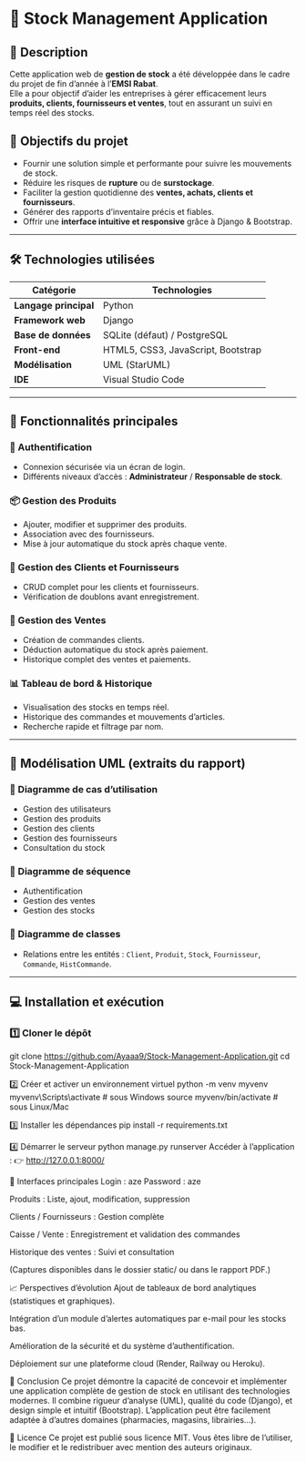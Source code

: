 # 🏪 Stock Management Application

## 📖 Description

Cette application web de **gestion de stock** a été développée dans le cadre du projet de fin d’année à l’**EMSI Rabat**.  
Elle a pour objectif d’aider les entreprises à gérer efficacement leurs **produits, clients, fournisseurs et ventes**, tout en assurant un suivi en temps réel des stocks.

## 🚀 Objectifs du projet

- Fournir une solution simple et performante pour suivre les mouvements de stock.  
- Réduire les risques de **rupture** ou de **surstockage**.  
- Faciliter la gestion quotidienne des **ventes, achats, clients et fournisseurs**.  
- Générer des rapports d’inventaire précis et fiables.  
- Offrir une **interface intuitive et responsive** grâce à Django & Bootstrap.

---

## 🛠️ Technologies utilisées

| Catégorie | Technologies |
|------------|---------------|
| **Langage principal** | Python |
| **Framework web** | Django |
| **Base de données** | SQLite (défaut) / PostgreSQL |
| **Front-end** | HTML5, CSS3, JavaScript, Bootstrap |
| **Modélisation** | UML (StarUML) |
| **IDE** | Visual Studio Code |

---

## 🧩 Fonctionnalités principales

### 🔐 Authentification
- Connexion sécurisée via un écran de login.
- Différents niveaux d’accès : **Administrateur** / **Responsable de stock**.

### 📦 Gestion des Produits
- Ajouter, modifier et supprimer des produits.
- Association avec des fournisseurs.
- Mise à jour automatique du stock après chaque vente.

### 👥 Gestion des Clients et Fournisseurs
- CRUD complet pour les clients et fournisseurs.
- Vérification de doublons avant enregistrement.

### 🧾 Gestion des Ventes
- Création de commandes clients.
- Déduction automatique du stock après paiement.
- Historique complet des ventes et paiements.

### 📊 Tableau de bord & Historique
- Visualisation des stocks en temps réel.
- Historique des commandes et mouvements d’articles.
- Recherche rapide et filtrage par nom.

---

## 🧠 Modélisation UML (extraits du rapport)

### 📘 Diagramme de cas d’utilisation
- Gestion des utilisateurs
- Gestion des produits
- Gestion des clients
- Gestion des fournisseurs
- Consultation du stock

### 📗 Diagramme de séquence
- Authentification
- Gestion des ventes
- Gestion des stocks

### 📙 Diagramme de classes
- Relations entre les entités : `Client`, `Produit`, `Stock`, `Fournisseur`, `Commande`, `HistCommande`.

---

## 💻 Installation et exécution

### 1️⃣ Cloner le dépôt
git clone https://github.com/Ayaaa9/Stock-Management-Application.git
cd Stock-Management-Application

2️⃣ Créer et activer un environnement virtuel
python -m venv myvenv
myvenv\Scripts\activate  # sous Windows
source myvenv/bin/activate  # sous Linux/Mac

3️⃣ Installer les dépendances
pip install -r requirements.txt

4️⃣ Démarrer le serveur
python manage.py runserver
Accéder à l’application : 👉 http://127.0.0.1:8000/

📸 Interfaces principales
Login : aze
Password : aze

Produits : Liste, ajout, modification, suppression

Clients / Fournisseurs : Gestion complète

Caisse / Vente : Enregistrement et validation des commandes

Historique des ventes : Suivi et consultation

(Captures disponibles dans le dossier static/ ou dans le rapport PDF.)

📈 Perspectives d’évolution
Ajout de tableaux de bord analytiques (statistiques et graphiques).

Intégration d’un module d’alertes automatiques par e-mail pour les stocks bas.

Amélioration de la sécurité et du système d’authentification.

Déploiement sur une plateforme cloud (Render, Railway ou Heroku).

🏁 Conclusion
Ce projet démontre la capacité de concevoir et implémenter une application complète de gestion de stock en utilisant des technologies modernes.
Il combine rigueur d’analyse (UML), qualité du code (Django), et design simple et intuitif (Bootstrap).
L’application peut être facilement adaptée à d’autres domaines (pharmacies, magasins, librairies…).

📄 Licence
Ce projet est publié sous licence MIT.
Vous êtes libre de l’utiliser, le modifier et le redistribuer avec mention des auteurs originaux.
